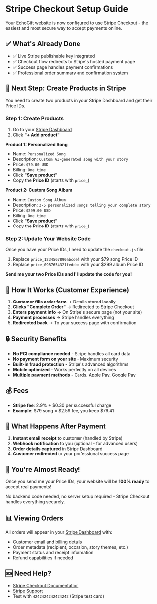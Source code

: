 # Stripe Checkout Setup Guide

Your EchoGift website is now configured to use Stripe Checkout - the easiest and most secure way to accept payments online.

## ✅ What's Already Done

- ✅ Live Stripe publishable key integrated
- ✅ Checkout flow redirects to Stripe's hosted payment page
- ✅ Success page handles payment confirmations
- ✅ Professional order summary and confirmation system

## 🚨 Next Step: Create Products in Stripe

You need to create two products in your Stripe Dashboard and get their Price IDs.

### Step 1: Create Products

1. Go to your [Stripe Dashboard](https://dashboard.stripe.com/products)
2. Click **"+ Add product"**

**Product 1: Personalized Song**
- Name: `Personalized Song`
- Description: `Custom AI-generated song with your story`
- Price: `$79.00 USD`
- Billing: `One time`
- Click **"Save product"**
- Copy the **Price ID** (starts with `price_`)

**Product 2: Custom Song Album**
- Name: `Custom Song Album` 
- Description: `3-5 personalized songs telling your complete story`
- Price: `$299.00 USD`
- Billing: `One time`
- Click **"Save product"**
- Copy the **Price ID** (starts with `price_`)

### Step 2: Update Your Website Code

Once you have your Price IDs, I need to update the `checkout.js` file:

1. Replace `price_1234567890abcdef` with your $79 song Price ID
2. Replace `price_0987654321fedcba` with your $299 album Price ID

**Send me your two Price IDs and I'll update the code for you!**

## 🎯 How It Works (Customer Experience)

1. **Customer fills order form** → Details stored locally
2. **Clicks "Complete Order"** → Redirected to Stripe Checkout
3. **Enters payment info** → On Stripe's secure page (not your site)
4. **Payment processes** → Stripe handles everything
5. **Redirected back** → To your success page with confirmation

## 🔒 Security Benefits

- **No PCI compliance needed** - Stripe handles all card data
- **No payment form on your site** - Maximum security
- **Built-in fraud protection** - Stripe's advanced algorithms
- **Mobile optimized** - Works perfectly on all devices
- **Multiple payment methods** - Cards, Apple Pay, Google Pay

## 💰 Fees

- **Stripe fee**: 2.9% + $0.30 per successful charge
- **Example**: $79 song = $2.59 fee, you keep $76.41

## 📧 What Happens After Payment

1. **Instant email receipt** to customer (handled by Stripe)
2. **Webhook notification** to you (optional - for advanced users)
3. **Order details captured** in Stripe Dashboard
4. **Customer redirected** to your professional success page

## 🎉 You're Almost Ready!

Once you send me your Price IDs, your website will be **100% ready** to accept real payments!

No backend code needed, no server setup required - Stripe Checkout handles everything securely.

## 📊 Viewing Orders

All orders will appear in your [Stripe Dashboard](https://dashboard.stripe.com/payments) with:
- Customer email and billing details  
- Order metadata (recipient, occasion, story themes, etc.)
- Payment status and receipt information
- Refund capabilities if needed

## 🆘 Need Help?

- [Stripe Checkout Documentation](https://stripe.com/docs/checkout)
- [Stripe Support](https://support.stripe.com)
- Test with `4242424242424242` (Stripe test card)